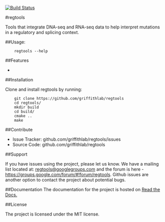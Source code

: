 [![Build Status](https://travis-ci.org/griffithlab/regtools.svg?branch=master)](https://travis-ci.org/griffithlab/regtools)

#regtools

Tools that integrate DNA-seq and RNA-seq data to help interpret mutations
in a regulatory and splicing context.

##Usage:

```
    regtools --help
```

##Features

-

##Installation

Clone and install regtools by running:
```
    git clone https://github.com/griffithlab/regtools
    cd regtools/
    mkdir build
    cd build/
    cmake ..
    make
```

##Contribute

- Issue Tracker: github.com/griffithlab/regtools/issues
- Source Code: github.com/griffithlab/regtools

##Support

If you have issues using the project, please let us know.
We have a mailing list located at: regtools@googlegroups.com and the
forum is here - https://groups.google.com/forum/#!forum/regtools.
Github issues are another option to contact the project about
potential bugs.

##Documentation
The documentation for the project is hosted on
[Read the Docs.](https://regtools.readthedocs.org/en/latest/)

##License

The project is licensed under the MIT license.
